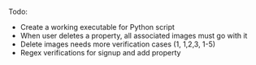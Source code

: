 Todo: 
- Create a working executable for Python script 
- When user deletes a property, all associated images must go with it
- Delete images needs more verification cases (1, 1,2,3, 1-5)
- Regex verifications for signup and add property
